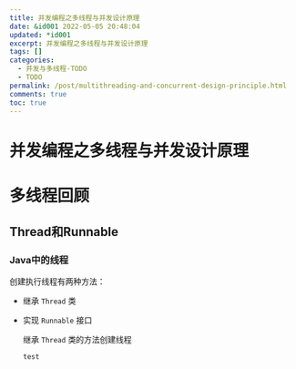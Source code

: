 ```yaml
---
title: 并发编程之多线程与并发设计原理
date: &id001 2022-05-05 20:48:04
updated: *id001
excerpt: 并发编程之多线程与并发设计原理
tags: []
categories:
  - 并发与多线程-TODO
  - TODO
permalink: /post/multithreading-and-concurrent-design-principle.html
comments: true
toc: true
---
```

# 并发编程之多线程与并发设计原理

# 多线程回顾

## Thread和Runnable

### Java中的线程

创建执行线程有两种方法：

- 继承 `Thread` 类

- 实现 `Runnable` 接口

  继承 `Thread` 类的方法创建线程

  ```java
  test
  ```